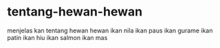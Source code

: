 # tentang-hewan-hewan
menjelas kan tentang hewan hewan
ikan nila
ikan paus 
ikan gurame
ikan patin
ikan hiu 
ikan salmon
ikan mas